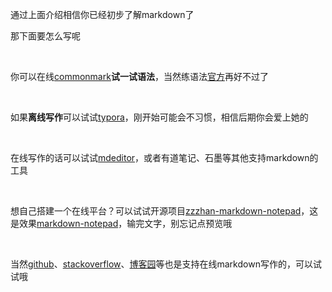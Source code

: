 通过上面介绍相信你已经初步了解markdown了

那下面要怎么写呢

<br />

你可以在线[commonmark](https://spec.commonmark.org/dingus/)**试一试语法**，当然练语法[官方](https://commonmark.org/help/tutorial/)再好不过了

<br />

如果**离线写作**可以试试[typora](https://www.typora.io/)，刚开始可能会不习惯，相信后期你会爱上她的

<br />

在线写作的话可以试试[mdeditor](https://www.zybuluo.com/mdeditor)，或者有道笔记、石墨等其他支持markdown的工具

<br />

想自己搭建一个在线平台？可以试试开源项目[zzzhan-markdown-notepad](https://github.com/zzzhan/markdown-notepad)，这是效果[markdown-notepad](https://zlogs.net/markdown-notepad/)，输完文字，别忘记点预览哦

<br />

当然[github](<https://github.com/>)、[stackoverflow](<https://stackoverflow.com/>)、[博客园](https://www.cnblogs.com)等也是支持在线markdown写作的，可以试试哦
